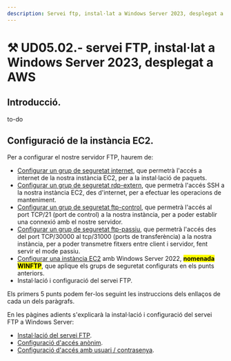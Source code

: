 ```yaml
---
description: Servei ftp, instal·lat a Windows Server 2023, desplegat a AWS.
---
```


# ⚒ UD05.02.- servei FTP, instal·lat a Windows Server 2023, desplegat a AWS

## Introducció.

to-do

## Configuració de la instància EC2.

Per a configurar el nostre servidor FTP, haurem de:

* [Configurar un grup de seguretat internet](https://app.gitbook.com/s/dcAEDgX05ILtqXlw2HAH/pindoles-formatives/udxx-02.-configuracio-dels-grups-de-seguretat/udxx-02-1.-configuracio-del-grup-de-seguretat-internet.), que permetrà l'accés a internet de la nostra instància EC2, per a la instal·lació de paquets.
* [Configurar un grup de seguretat rdp-extern](https://app.gitbook.com/s/dcAEDgX05ILtqXlw2HAH/pindoles-formatives/udxx-02.-configuracio-dels-grups-de-seguretat/udxx-02-3.-configuracio-del-grup-de-seguretat-rdp-extern.), que permetrà l'accés SSH a la nostra instància EC2, des d'internet, per a efectuar les operacions de manteniment.
* [Configurar un grup de seguretat ftp-control](https://app.gitbook.com/s/dcAEDgX05ILtqXlw2HAH/pindoles-formatives/udxx-02.-configuracio-dels-grups-de-seguretat/udxx-02-5.-configuracio-del-grup-de-seguretat-ftp-control), que permetrà l'accés al port TCP/21 (port de control) a la nostra instància, per a poder establir una connexió amb el nostre servidor.
* [Configurar un grup de seguretat ftp-passiu](https://app.gitbook.com/s/dcAEDgX05ILtqXlw2HAH/pindoles-formatives/udxx-02.-configuracio-dels-grups-de-seguretat/udxx-02-6.-configuracio-del-grup-de-seguretat-ftp-passiu.), que permetrà l'accés des del port TCP/30000 al tcp/31000 (ports de transferència) a la nostra instància, per a poder transmetre fitxers entre client i servidor, fent servir el mode passiu.
* [Configurar una instància EC2](https://app.gitbook.com/s/dcAEDgX05ILtqXlw2HAH/pindoles-formatives/udxx-03.-desplegament-duna-maquina-virtual-ubuntu-server-22.04-a-aws-academy) amb Windows Server 2022, <mark style="background-color:yellow;">**nomenada WINFTP**</mark>, que aplique els grups de seguretat configurats en els punts anteriors.
* Instal·lació i configuració del servei FTP.&#x20;

Els primers 5 punts podem fer-los seguint les instruccions dels enllaços de cada un dels paràgrafs.&#x20;

En les pàgines adients s'explicarà la instal·lació i configuració del servei FTP a Windows Server:

* [Instal·lació del servei FTP](ud05.02.01.-instal-lacio-del-servei..md).
* [Configuració d'accés anònim](ud05.02.02.-configuracio-dacces-anonim..md).
* [Configuració d'accés amb usuari / contrasenya](ud05.02.03.-configuracio-dacces-amb-usuari-contrasenya..md).



